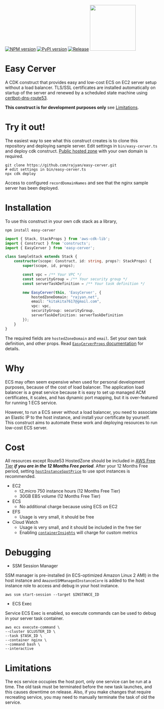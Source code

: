 [![NPM version](https://badge.fury.io/js/easy-cerver.svg)](https://www.npmjs.com/package/easy-cerver)
[![PyPI version](https://badge.fury.io/py/easy-cerver.svg)](https://pypi.org/project/easy-cerver/0.0.4/)
[![Release](https://github.com/rajyan/easy-cerver/workflows/release/badge.svg)](https://github.com/rajyan/easy-cerver/actions/workflows/release.yml)
[<img src="https://constructs.dev/badge?package=easy-cerver" width="150">](https://constructs.dev/packages/easy-cerver)

# Easy Cerver

A CDK construct that provides easy and low-cost ECS on EC2 server setup without a load balancer.
TLS/SSL certificates are installed automatically on startup of the server and renewed by a scheduled state machine using [certbot-dns-route53](https://certbot-dns-route53.readthedocs.io/en/stable/).

**This construct is for development purposes only** see [Limitations](#Limitations).

# Try it out!

The easiest way to see what this construct creates is to clone this repository and deploying sample server.
Edit settings in `bin/easy-cerver.ts` and deploy cdk construct. [Public hosted zone](https://docs.aws.amazon.com/Route53/latest/DeveloperGuide/AboutHZWorkingWith.html) with your own domain is required.

```
git clone https://github.com/rajyan/easy-cerver.git
# edit settings in bin/easy-cerver.ts
npx cdk deploy
```

Access to configured `recordDomainNames` and see that the nginx sample server has been deployed.

# Installation

To use this construct in your own cdk stack as a library,

```
npm install easy-cerver
```

```ts
import { Stack, StackProps } from 'aws-cdk-lib';
import { Construct } from 'constructs';
import { EasyCerver } from 'easy-cerver';

class SampleStack extends Stack {
    constructor(scope: Construct, id: string, props?: StackProps) {
        super(scope, id, props);

        const vpc = /** Your VPC */
        const securityGroup = /** Your security group */
        const serverTaskDefinition = /** Your task definition */

        new EasyCerver(this, 'EasyCerver', {
            hostedZoneDomain: "rajyan.net",
            email: "kitakita7617@gmail.com",
            vpc: vpc,
            securityGroup: securityGroup,
            serverTaskDefinition: serverTaskDefinition
        });
    }
}
```

The required fields are `hostedZoneDomain` and `email`.
Set your own task definition, and other props. Read [`EasyCerverProps` documentation](https://github.com/rajyan/easy-cerver/blob/main/API.md#easy-cerver.EasyCerverProps) for details.

# Why

ECS may often seem expensive when used for personal development purposes, because of the cost of load balancer.
The application load balancer is a great service because it is easy to set up managed ACM certificates, it scales, and has dynamic port mapping, 
but it is over-featured for running 1 ECS service.

However, to run a ECS sever without a load balancer, you need to associate an Elastic IP to the host instance, and install your certificate by yourself.
This construct aims to automate these work and deploying resources to run low-cost ECS server.

[//]: # (# Overview)

# Cost

All resources except Route53 HostedZone should be included in [AWS Free Tier](https://docs.aws.amazon.com/whitepapers/latest/how-aws-pricing-works/get-started-with-the-aws-free-tier.html)
***if you are in the 12 Months Free period***.
After your 12 Months Free period, setting [`hostInstanceSpotPrice`](https://github.com/rajyan/easy-cerver/blob/main/API.md#easy-cerver.EasyCerverProps.property.hostInstanceSpotPrice) to use spot instances is recommended.

* EC2
  * t2,micro 750 instance hours (12 Months Free Tier)
  * 30GB EBS volume (12 Months Free Tier)
* ECS
  * No additional charge because using ECS on EC2
* EFS
  * Usage is very small, it should be free
* Cloud Watch
  * Usage is very small, and it should be included in the free tier
  * Enabling [`containerInsights`](https://github.com/rajyan/easy-cerver/blob/main/API.md#easy-cerver.EasyCerverProps.property.containerInsights) will charge for custom metrics

# Debugging

* SSM Session Manager

SSM manager is pre-installed (in ECS-optimized Amazon Linux 2 AMI) in the host instance and `AmazonSSMManagedInstanceCore` is added to the host instance role
to access and debug in your host instance.

```
aws ssm start-session --target $INSTANCE_ID
```

* ECS Exec

Service ECS Exec is enabled, so execute commands can be used to debug in your server task container.

```
aws ecs execute-command \
--cluster $CLUSTER_ID \
--task $TASK_ID \
--container nginx \
--command bash \
--interactive
```

# Limitations

The ecs service occupies the host port, only one service can be run at a time.
The old task must be terminated before the new task launches, and this causes downtime on release.
Also, if you make changes that require recreating service, you may need to manually terminate the task of old the service.
